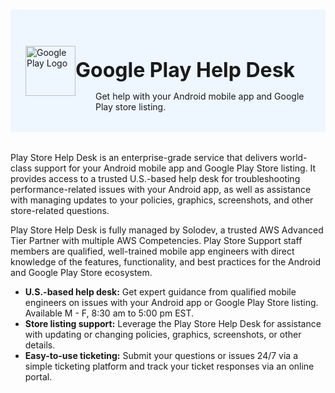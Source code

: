 #

<div class="header">
  <div class="inner">
    <img src="/static/images/logos/google-play.png" alt="Google Play Logo">
    <div>
      <h1>Google Play Help Desk</h1>
      <p style="padding-left: 2rem; margin-bottom: 0;">Get help with your Android mobile app and Google Play store listing.</p>
    </div>
  </div>
</div>

Play Store Help Desk is an enterprise-grade service that delivers world-class support for your Android mobile app and Google Play Store listing. It provides access to a trusted U.S.-based help desk for troubleshooting performance-related issues with your Android app, as well as assistance with managing updates to your policies, graphics, screenshots, and other store-related questions.

Play Store Help Desk is fully managed by Solodev, a trusted AWS Advanced Tier Partner with multiple AWS Competencies. Play Store Support staff members are qualified, well-trained mobile app engineers with direct knowledge of the features, functionality, and best practices for the Android and Google Play Store ecosystem. 

- **U.S.-based help desk:** Get expert guidance from qualified mobile engineers on issues with your Android app or Google Play Store listing. Available M - F, 8:30 am to 5:00 pm EST.
- **Store listing support:** Leverage the Play Store Help Desk for assistance with updating or changing policies, graphics, screenshots, or other details. 
- **Easy-to-use ticketing:** Submit your questions or issues 24/7 via a simple ticketing platform and track your ticket responses via an online portal.


<style>
  /* Headers */
  .header {
    display: flex;
    align-items: center;
    justify-content: space-between;
    padding: 2rem 1.5rem;
    margin-bottom: 2rem;
    background-color: #eef6ff;
  }
  .header .inner {
    display: flex;
    align-items: center;
    justify-content: start;
  }
  .header img {
    width: 80px;
  }
  .header h1 {
    margin-left: 0;
    font-size: 2rem;
    margin-bottom: 0.25rem;
  }
  .header p {
    padding-left: 2rem;
    margin-bottom: 0;
  }
</style>